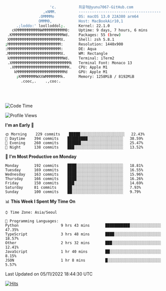 
```bash
                    'c.          최윤혁@yunu7067-GitHub.com
                 ,xNMM.          -------------------------------------
               .OMMMMo           OS: macOS 13.0 22A380 arm64
               OMMM0,            Host: MacBookAir10,1
     .;loddo:' loolloddol;.      Kernel: 22.1.0
   cKMMMMMMMMMMNWMMMMMMMMMM0:    Uptime: 9 days, 7 hours, 6 mins
 .KMMMMMMMMMMMMMMMMMMMMMMMWd.    Packages: 55 (brew)
 XMMMMMMMMMMMMMMMMMMMMMMMX.      Shell: zsh 5.8.1
;MMMMMMMMMMMMMMMMMMMMMMMM:       Resolution: 1440x900
:MMMMMMMMMMMMMMMMMMMMMMMM:       DE: Aqua
.MMMMMMMMMMMMMMMMMMMMMMMMX.      WM: Rectangle
 kMMMMMMMMMMMMMMMMMMMMMMMMWd.    Terminal: iTerm2
 .XMMMMMMMMMMMMMMMMMMMMMMMMMMk   Terminal Font: Monaco 13
  .XMMMMMMMMMMMMMMMMMMMMMMMMK.   CPU: Apple M1
    kMMMMMMMMMMMMMMMMMMMMMMd     GPU: Apple M1
     ;KMMMMMMMWXXWMMMMMMMk.      Memory: 1258MiB / 8192MiB
       .cooc,.    .,coo:.

```

<br />
<br />

<!--START_SECTION:waka-->
![Code Time](http://img.shields.io/badge/Code%20Time-1%2C386%20hrs%2014%20mins-blue)

![Profile Views](http://img.shields.io/badge/Profile%20Views-0-blue)

**I'm an Early 🐤** 

```text
🌞 Morning    229 commits    █████░░░░░░░░░░░░░░░░░░░░   22.43% 
🌆 Daytime    394 commits    █████████░░░░░░░░░░░░░░░░   38.59% 
🌃 Evening    260 commits    ██████░░░░░░░░░░░░░░░░░░░   25.47% 
🌙 Night      138 commits    ███░░░░░░░░░░░░░░░░░░░░░░   13.52%

```
📅 **I'm Most Productive on Monday** 

```text
Monday       192 commits    ████░░░░░░░░░░░░░░░░░░░░░   18.81% 
Tuesday      169 commits    ████░░░░░░░░░░░░░░░░░░░░░   16.55% 
Wednesday    163 commits    ████░░░░░░░░░░░░░░░░░░░░░   15.96% 
Thursday     166 commits    ████░░░░░░░░░░░░░░░░░░░░░   16.26% 
Friday       150 commits    ███░░░░░░░░░░░░░░░░░░░░░░   14.69% 
Saturday     81 commits     ██░░░░░░░░░░░░░░░░░░░░░░░   7.93% 
Sunday       100 commits    ██░░░░░░░░░░░░░░░░░░░░░░░   9.79%

```


📊 **This Week I Spent My Time On** 

```text
⌚︎ Time Zone: Asia/Seoul

💬 Programming Languages: 
Python                   9 hrs 43 mins       ███████████░░░░░░░░░░░░░░   47.35% 
TypeScript               3 hrs 48 mins       ████░░░░░░░░░░░░░░░░░░░░░   18.57% 
Other                    2 hrs 32 mins       ███░░░░░░░░░░░░░░░░░░░░░░   12.41% 
JavaScript               1 hr 40 mins        ██░░░░░░░░░░░░░░░░░░░░░░░   8.15% 
JSON                     1 hr 8 mins         █░░░░░░░░░░░░░░░░░░░░░░░░   5.57%

```


 Last Updated on 05/11/2022 18:44:30 UTC
<!--END_SECTION:waka-->

<!-- https://hits.seeyoufarm.com -->  
[![Hits](https://hits.seeyoufarm.com/api/count/incr/badge.svg?url=https%3A%2F%2Fgithub.com%2Fyunu7067&count_bg=%2379C83D&title_bg=%23555555&icon=&icon_color=%23E7E7E7&title=hits&edge_flat=true)](https://hits.seeyoufarm.com)
